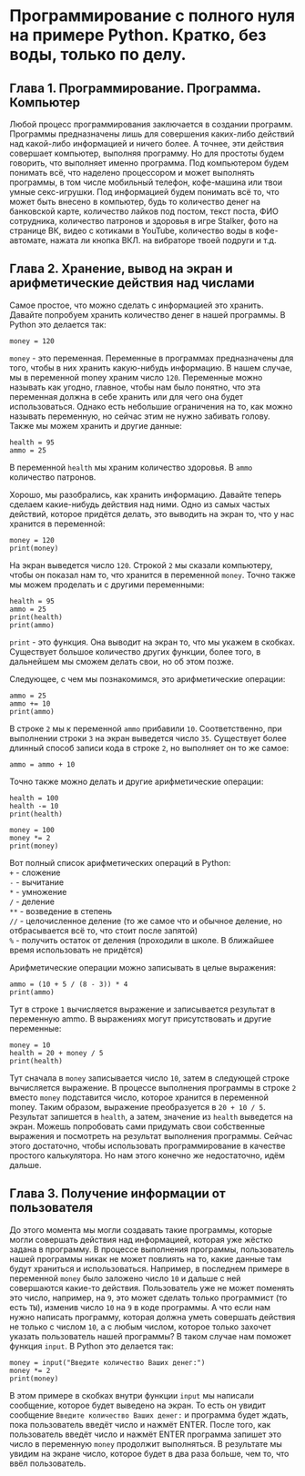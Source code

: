# Программирование с полного нуля на примере Python. Кратко, без воды, только по делу.

## Глава 1. Программирование. Программа. Компьютер

Любой процесс программирования заключается в создании программ. Программы предназначены лишь для совершения каких-либо действий над какой-либо информацией и ничего более. А точнее, эти действия совершает компьютер, выполняя программу. Но для простоты будем говорить, что выполняет именно программа. Под компьютером будем понимать всё, что наделено процессором и может выполнять программы, в том числе мобильный телефон, кофе-машина или твои умные секс-игрушки. Под информацией будем понимать всё то, что может быть внесено в компьютер, будь то количество денег на банковской карте, количество лайков под постом, текст поста, ФИО сотрудника, количество патронов и здоровья в игре Stalker, фото на странице ВК, видео с котиками в YouTube, количество воды в кофе-автомате, нажата ли кнопка ВКЛ. на вибраторе твоей подруги и т.д.

## Глава 2. Хранение, вывод на экран и арифметические действия над числами

Самое простое, что можно сделать с информацией это хранить. Давайте попробуем хранить количество денег в нашей программы. В Python это делается так:

```
money = 120
```

```money``` - это переменная. Переменные в программах предназначены для того, чтобы в них хранить какую-нибудь информацию. В нашем случае, мы в переменной money храним число ```120```. Переменные можно называть как угодно, главное, чтобы нам было понятно, что эта переменная должна в себе хранить или для чего она будет использоваться. Однако есть небольшие ограничения на то, как можно называть переменную, но сейчас этим не нужно забивать голову. Также мы можем хранить и другие данные:

```
health = 95
ammo = 25
```

В переменной ```health``` мы храним количество здоровья. В ```ammo``` количество патронов.  
  
Хорошо, мы разобрались, как хранить информацию. Давайте теперь сделаем какие-нибудь действия над ними. Одно из самых частых действий, которое придётся делать, это выводить на экран то, что у нас хранится в переменной:

```
money = 120
print(money)
```

На экран выведется число ```120```. Строкой ```2``` мы сказали компьютеру, чтобы он показал нам то, что хранится в переменной ```money```. Точно также мы можем проделать и с другими переменными:

```
health = 95
ammo = 25
print(health)
print(ammo)
```

```print``` - это функция. Она выводит на экран то, что мы укажем в скобках. Существует большое количество других функции, более того, в дальнейшем мы сможем делать свои, но об этом позже.  
  
Следующее, с чем мы познакомимся, это арифметические операции:

```
ammo = 25
ammo += 10
print(ammo)
```

В строке ```2``` мы к переменной ```ammo``` прибавили ```10```. Соответственно, при выполнении строки ```3``` на экран выведется число ```35```. Существует более длинный способ записи кода в строке ```2```, но выполняет он то же самое:

```
ammo = ammo + 10
```

Точно также можно делать и другие арифметические операции:

```
health = 100
health -= 10
print(health)

money = 100
money *= 2
print(money)
```

Вот полный список арифметических операций в Python:  
```+``` - сложение  
```-``` - вычитание  
```*``` - умножение  
```/``` - деление  
```**``` - возведение в степень  
```//``` - целочисленное деление (то же самое что и обычное деление, но отбрасывается всё то, что стоит после запятой)  
```%``` - получить остаток от деления (проходили в школе. В ближайшее время использовать не придётся)  

Арифметические операции можно записывать в целые выражения:

```
ammo = (10 + 5 / (8 - 3)) * 4
print(ammo)
```

Тут в строке ```1``` вычисляется выражение и записывается результат в переменную ammo. В выражениях могут присутствовать и другие переменные:

```
money = 10
health = 20 + money / 5
print(health)
```

Тут сначала в ```money``` записывается число ```10```, затем в следующей строке вычисляется выражение. В процессе выполнения программы в строке ```2``` вместо ```money``` подставится число, которое хранится в переменной money. Таким образом, выражение преобразуется в ```20 + 10 / 5```. Результат запишется в ```health```, а затем, значение из ```health``` выведется на экран. Можешь попробовать сами придумать свои собственные выражения и посмотреть на результат выполнения программы.
Сейчас этого достаточно, чтобы использовать программирование в качестве простого калькулятора. Но нам этого конечно же недостаточно, идём дальше.

## Глава 3. Получение информации от пользователя

До этого момента мы могли создавать такие программы, которые могли совершать действия над информацией, которая уже жёстко задана в программу. В процессе выполнения программы, пользователь нашей программы никак не может повлиять на то, какие данные там будут храниться и использоваться. Например, в последнем примере в переменной ```money``` было заложено число ```10``` и дальше с ней совершаются какие-то действия. Пользователь уже не может поменять это число, например, на ```9```, это может сделать только программист (то есть ```ТЫ```), изменив число ```10``` на ```9``` в коде программы. А что если нам нужно написать программу, которая должна уметь совершать действия не только с числом ```10```, а с любым числом, которое только захочет указать пользователь нашей программы? В таком случае нам поможет функция ```input```. В Python это делается так:

```
money = input("Введите количество Ваших денег:")
money *= 2
print(money)
```

В этом примере в скобках внутри функции ```input``` мы написали сообщение, которое будет выведено на экран. То есть он увидит сообщение ```Введите количество Ваших денег:``` и программа будет ждать, пока пользователь введёт число и нажмёт ENTER. После того, как пользователь введёт число и нажмёт ENTER программа запишет это число в переменную ```money``` продолжит выполняться. В результате мы увидим на экране число, которое будет в два раза больше, чем то, что ввёл пользователь.
